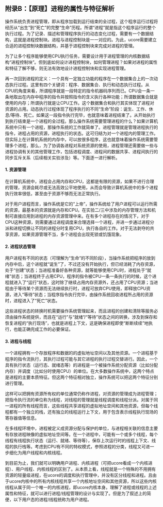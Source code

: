 ## 附录B：【原理】进程的属性与特征解析

操作系统负责进程管理，即从程序加载到运行结束的全过程，这个程序运行过程将经历从“出生”到“死亡”的完整“生命”历程。所谓“进程”就是指这个程序运行的整个执行过程。为了记录、描述和管理程序执行的动态变化过程，需要有一个数据结构，这就是进程控制块。进程与进程控制块是一一对应的。为此，ucore需要建立合适的进程控制块数据结构，并基于进程控制块来完成对进程的管理。

为了让多个程序能够使用CPU执行任务，需要设计用于进程管理的内核数据结构“进程控制块”。但到底如何设计进程控制块，如何管理进程？如果对进程的属性和特征了解不够，则无法有效地设计进程控制块和实现进程管理。

再一次回到进程的定义：一个具有一定独立功能的程序在一个数据集合上的一次动态执行过程。这里有四个关键词：程序、数据集合、执行和动态执行过程。从CPU的角度来看，所谓程序就是一段特定的指令机器码序列而已。CPU会一条一条地取出在内存中程序的指令并按照指令的含义执行各种功能；所谓数据集合就是使用的内存；所谓执行就是让CPU工作。这个数据集合和执行其实体现了进程对资源的占用。动态执行过程体现了程序执行的不同“生命”阶段：诞生、工作、休息/等待、死亡。如果这一段指令执行完毕，也就意味着进程结束了。从开始执行到执行结束是一个进程的全过程。那么操作系统需要管理进程的什么？如果计算机系统中只有一个进程，那操作系统的工作就简单了。进程管理就是管理进程执行的指令，进程占用的资源，进程执行的状态。这可归结为对一个进程内的管理工作。但实际上在计算机系统的内存中，可以放很多程序，这也就意味着操作系统需要管理多个进程，那么，为了协调各进程对系统资源的使用，进程管理还需要做一些与进程协调有关的其他管理工作，包括进程调度、进程间的数据共享、进程间执行的同步互斥关系（后续相关实验涉及）等。下面逐一进行解析。

#### 1. 资源管理

在计算机系统中，进程会占用内存和CPU，这都是有限的资源，如果不进行合理的管理，资源会耗尽或无法高效公平地使用，从而会导致计算机系统中的多个进程执行效率很低，甚至由于资源不够而无法正常执行。

对于用户进程而言，操作系统是它的“上帝”，操作系统给了用户进程可以运行所需的资源，最基本的资源就是内存和CPU。在实验二/三中涉及的内存管理方法和机制可直接应用到进程的内存资源管理中来。在有多个进程存在的情况下，对于CPU这种资源，则需要通过进程调度来合理选择一个进程，并进一步通过进程分派和进程切换让不同的进程分时复用CPU，执行各自的工作。对于无法剥夺的共享资源，如果资源管理不当，多个进程会出现死锁或饥饿现象。

#### 2. 进程状态管理

用户进程有不同的状态（可理解为“生命”的不同阶段），当操作系统把程序的放到内存中后，这个进程就“诞生”了，不过还没有开始执行，但已经消耗了内存资源，处于“创建”状态；当进程准备好各种资源，就等能够使用CPU时，进程处于“就绪”状态；当进程终于占用CPU，程序的指令被CPU一条一条执行的时候，这个进程就进入了“运行”状态，这时除了继续占用内存资源外，还占用了CPU资源；当进程由于等待某个资源而无法继续执行时，进程可放弃CPU使用，即释放CPU资源，进入“等待”状态；当程序指令执行完毕，由操作系统回收进程所占用的资源时，进程进入了“死亡”状态。

这些进程状态的转换时机需要操作系统管理起来，而且进程的创建和清除等服务必须由操作系统提供，而且在“运行”与“就绪”/“等待”状态之间的转换，涉及到保存和恢复进程的“执行现场”，也就是进程上下文，这是确保进程即使“断断续续”地执行，也能正确完成工作的必要保证。

#### 3. 进程与线程

一个进程拥有一个存放程序和数据的的虚拟地址空间以及其他资源。一个进程基于程序的指令流执行，其执行过程可能与其它进程的执行过程交替进行。因此，一个具有执行状态（运行态、就绪态等）的进程是一个被操作系统分配资源（比如分配内存）并调度（比如分时使用CPU）的单位。在大多数操作系统中，这两个特点是进程的主要本质特征。但这两个特征相对独立，操作系统可以把这两个特征分别进行管理。

这样可以把拥有资源所有权的单位通常仍称作进程，对资源的管理成为进程管理；把指令执行流的单位称为线程，对线程的管理就是线程调度和线程分派。对属于同一进程的所有线程而言，这些线程共享进程的虚拟地址空间和其他资源，但每个线程都有一个独立的栈，还有独立的线程运行上下文，用于包含表示线程执行现场的寄存器值等信息。

在多线程环境中，进程被定义成资源分配与保护的单位，与进程相关联的信息主要有存放进程映像的虚拟地址空间等。在一个进程中，可能有一个或多个线程，每个线程有线程执行状态（运行、就绪、等待等），保存上次运行时的线程上下文、线程的执行栈等。考虑到CPU有不同的特权模式，参照进程的分类，线程又可进一步细化为用户线程和内核线程。

到目前为止，我们就可以明确用户进程、内核进程（可把ucore看成一个内核进程）、用户线程、内核线程的区别了。从本质上看，线程就是一个特殊的不用拥有资源的轻量级进程，在ucore的调度和执行管理中，并没有区分线程和进程。且由于ucore内核中的所有内核线程共享一个内核地址空间和其他资源，所以这些内核线程从属于同一个唯一的内核进程，即ucore内核本身。理解了进程或线程的上述属性和特征，就可以进行进程/线程管理的设计与实现了。但是为了叙述上的简便，以下用户态的进程/线程统称为用户进程。
